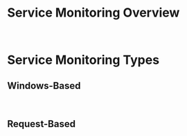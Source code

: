 # Service Monitoring Overview

<br>

# Service Monitoring Types

## Windows-Based

<br>

## Request-Based
